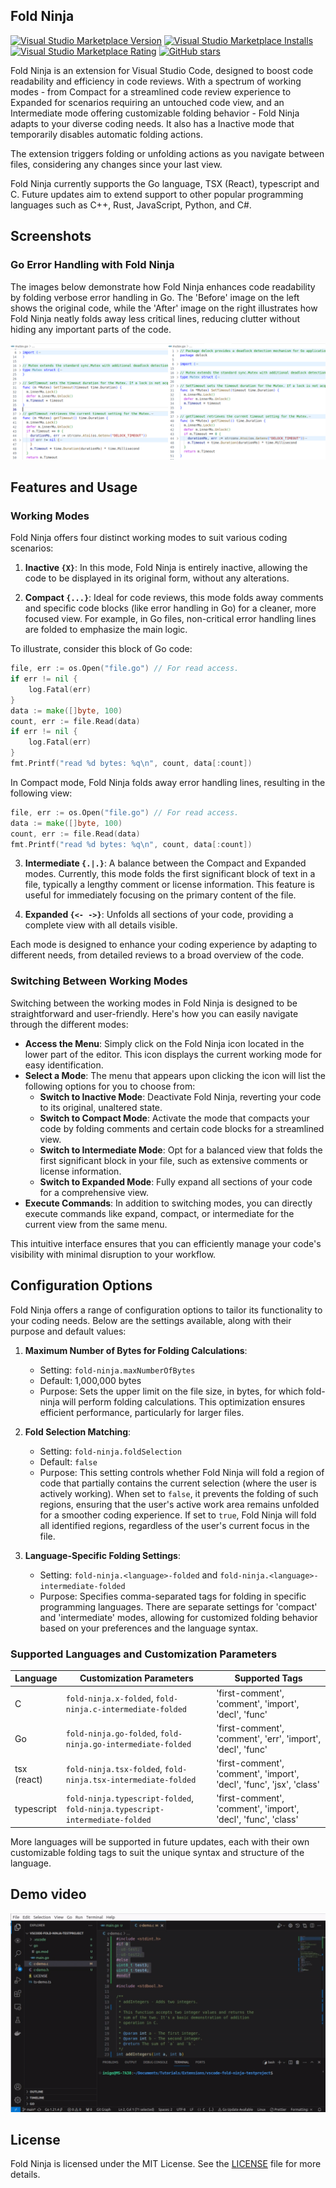 ## Fold Ninja

[![Visual Studio Marketplace Version](https://img.shields.io/visual-studio-marketplace/v/ietxaniz.fold-ninja)](https://img.shields.io/visual-studio-marketplace/v/ietxaniz.fold-ninja)
[![Visual Studio Marketplace Installs](https://img.shields.io/visual-studio-marketplace/i/ietxaniz.fold-ninja)](https://img.shields.io/visual-studio-marketplace/i/ietxaniz.fold-ninja)
[![Visual Studio Marketplace Rating](https://img.shields.io/visual-studio-marketplace/r/ietxaniz.fold-ninja)](https://img.shields.io/visual-studio-marketplace/r/ietxaniz.fold-ninja)
[![GitHub stars](https://img.shields.io/github/stars/ietxaniz/vscode-fold-ninja)](https://github.com/ietxaniz/vscode-fold-ninja/stargazers)

Fold Ninja is an extension for Visual Studio Code, designed to boost code readability and efficiency in code reviews. With a spectrum of working modes - from Compact for a streamlined code review experience to Expanded for scenarios requiring an untouched code view, and an Intermediate mode offering customizable folding behavior - Fold Ninja adapts to your diverse coding needs. It also has a Inactive mode that temporarily disables automatic folding actions.

The extension triggers folding or unfolding actions as you navigate between files, considering any changes since your last view.

Fold Ninja currently supports the Go language, TSX (React), typescript and C. Future updates aim to extend support to other popular programming languages such as C++, Rust, JavaScript, Python, and C#.


## Screenshots

### Go Error Handling with Fold Ninja

The images below demonstrate how Fold Ninja enhances code readability by folding verbose error handling in Go. The 'Before' image on the left shows the original code, while the 'After' image on the right illustrates how Fold Ninja neatly folds away less critical lines, reducing clutter without hiding any important parts of the code.

![Go Error Handling - Before and After using Fold Ninja](./doc/images/go-errors-comparison.png)

## Features and Usage

### Working Modes

Fold Ninja offers four distinct working modes to suit various coding scenarios:

1. **Inactive `{X}`**: In this mode, Fold Ninja is entirely inactive, allowing the code to be displayed in its original form, without any alterations.

2. **Compact `{...}`**: Ideal for code reviews, this mode folds away comments and specific code blocks (like error handling in Go) for a cleaner, more focused view. For example, in Go files, non-critical error handling lines are folded to emphasize the main logic.

To illustrate, consider this block of Go code:

~~~go
file, err := os.Open("file.go") // For read access.
if err != nil {
	log.Fatal(err)
}
data := make([]byte, 100)
count, err := file.Read(data)
if err != nil {
	log.Fatal(err)
}
fmt.Printf("read %d bytes: %q\n", count, data[:count])
~~~

In Compact mode, Fold Ninja folds away error handling lines, resulting in the following view:

~~~go
file, err := os.Open("file.go") // For read access.
data := make([]byte, 100)
count, err := file.Read(data)
fmt.Printf("read %d bytes: %q\n", count, data[:count])
~~~

3. **Intermediate `{.|.}`**: A balance between the Compact and Expanded modes. Currently, this mode folds the first significant block of text in a file, typically a lengthy comment or license information. This feature is useful for immediately focusing on the primary content of the file.

4. **Expanded `{<- ->}`**: Unfolds all sections of your code, providing a complete view with all details visible.

Each mode is designed to enhance your coding experience by adapting to different needs, from detailed reviews to a broad overview of the code.

### Switching Between Working Modes

Switching between the working modes in Fold Ninja is designed to be straightforward and user-friendly. Here's how you can easily navigate through the different modes:

- **Access the Menu**: Simply click on the Fold Ninja icon located in the lower part of the editor. This icon displays the current working mode for easy identification.
- **Select a Mode**: The menu that appears upon clicking the icon will list the following options for you to choose from:
  - **Switch to Inactive Mode**: Deactivate Fold Ninja, reverting your code to its original, unaltered state.
  - **Switch to Compact Mode**: Activate the mode that compacts your code by folding comments and certain code blocks for a streamlined view.
  - **Switch to Intermediate Mode**: Opt for a balanced view that folds the first significant block in your file, such as extensive comments or license information.
  - **Switch to Expanded Mode**: Fully expand all sections of your code for a comprehensive view.
- **Execute Commands**: In addition to switching modes, you can directly execute commands like expand, compact, or intermediate for the current view from the same menu.

This intuitive interface ensures that you can efficiently manage your code's visibility with minimal disruption to your workflow.

## Configuration Options

Fold Ninja offers a range of configuration options to tailor its functionality to your coding needs. Below are the settings available, along with their purpose and default values:

1. **Maximum Number of Bytes for Folding Calculations**:
   - Setting: `fold-ninja.maxNumberOfBytes`
   - Default: 1,000,000 bytes
   - Purpose: Sets the upper limit on the file size, in bytes, for which fold-ninja will perform folding calculations. This optimization ensures efficient performance, particularly for larger files.

2. **Fold Selection Matching**:
   - Setting: `fold-ninja.foldSelection`
   - Default: `false`
   - Purpose: This setting controls whether Fold Ninja will fold a region of code that partially contains the current selection (where the user is actively working). When set to `false`, it prevents the folding of such regions, ensuring that the user's active work area remains unfolded for a smoother coding experience. If set to `true`, Fold Ninja will fold all identified regions, regardless of the user's current focus in the file.

3. **Language-Specific Folding Settings**:
   - Setting: `fold-ninja.<language>-folded` and `fold-ninja.<language>-intermediate-folded`
   - Purpose: Specifies comma-separated tags for folding in specific programming languages. There are separate settings for 'compact' and 'intermediate' modes, allowing for customized folding behavior based on your preferences and the language syntax.

### Supported Languages and Customization Parameters

| Language | Customization Parameters                           | Supported Tags                                 |
|----------|----------------------------------------------------|----------------------------------------------|
| C       | `fold-ninja.x-folded`, `fold-ninja.c-intermediate-folded` | 'first-comment', 'comment', 'import', 'decl', 'func' |
| Go       | `fold-ninja.go-folded`, `fold-ninja.go-intermediate-folded` | 'first-comment', 'comment', 'err', 'import', 'decl', 'func' |
| tsx (react)| `fold-ninja.tsx-folded`, `fold-ninja.tsx-intermediate-folded` | 'first-comment', 'comment', 'import', 'decl', 'func', 'jsx', 'class' |
| typescript| `fold-ninja.typescript-folded`, `fold-ninja.typescript-intermediate-folded` | 'first-comment', 'comment', 'import', 'decl', 'func', 'class' |

More languages will be supported in future updates, each with their own customizable folding tags to suit the unique syntax and structure of the language.

## Demo video

![](./doc/fold-ninja-demo.gif)

## License

Fold Ninja is licensed under the MIT License. See the [LICENSE](./LICENSE) file for more details.
